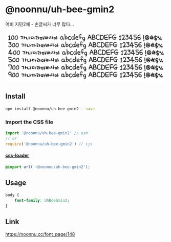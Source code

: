 # @noonnu/uh-bee-gmin2

어비 지민2체 - 손글씨가 너무 많다...

![example](./example.png)

## Install

```bash
npm install @noonnu/uh-bee-gmin2 --save
```

### Import the CSS file

```js
import '@noonnu/uh-bee-gmin2' // esm
// or
require('@noonnu/uh-bee-gmin2') // cjs
```

#### [css-loader](https://github.com/webpack-contrib/css-loader)

```css
@import url('~@noonnu/uh-bee-gmin2');
```

## Usage

```css
body {
    font-family: UhBeeGmin2;
}
```

## Link

https://noonnu.cc/font_page/148
